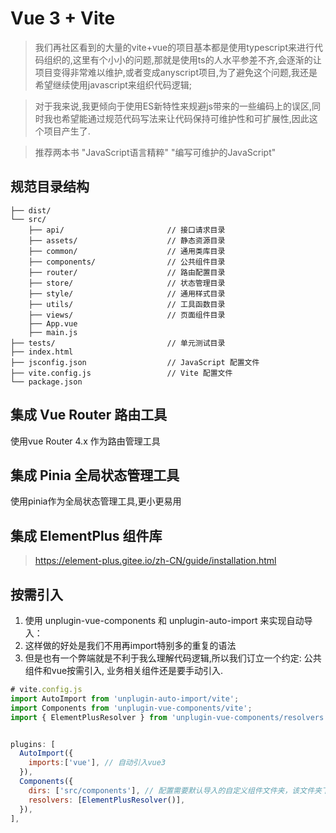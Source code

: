 # Vue 3 + Vite

> 我们再社区看到的大量的vite+vue的项目基本都是使用typescript来进行代码组织的,这里有个小小的问题,那就是使用ts的人水平参差不齐,会逐渐的让项目变得非常难以维护,或者变成anyscript项目,为了避免这个问题,我还是希望继续使用javascript来组织代码逻辑;

> 对于我来说,我更倾向于使用ES新特性来规避js带来的一些编码上的误区,同时我也希望能通过规范代码写法来让代码保持可维护性和可扩展性,因此这个项目产生了.

> 推荐两本书 "JavaScript语言精粹" "编写可维护的JavaScript"

## 规范目录结构
``` 
├── dist/
└── src/
    ├── api/                       // 接口请求目录
    ├── assets/                    // 静态资源目录
    ├── common/                    // 通用类库目录
    ├── components/                // 公共组件目录
    ├── router/                    // 路由配置目录
    ├── store/                     // 状态管理目录
    ├── style/                     // 通用样式目录
    ├── utils/                     // 工具函数目录
    ├── views/                     // 页面组件目录
    ├── App.vue
    ├── main.js
├── tests/                         // 单元测试目录
├── index.html
├── jsconfig.json                  // JavaScript 配置文件
├── vite.config.js                 // Vite 配置文件
└── package.json
```
## 集成 Vue Router 路由工具

使用vue Router 4.x 作为路由管理工具

## 集成 Pinia 全局状态管理工具

使用pinia作为全局状态管理工具,更小更易用
## 集成 ElementPlus 组件库

> https://element-plus.gitee.io/zh-CN/guide/installation.html



## 按需引入

1. 使用 unplugin-vue-components 和 unplugin-auto-import 来实现自动导入：
2. 这样做的好处是我们不用再import特别多的重复的语法
3. 但是也有一个弊端就是不利于我么理解代码逻辑,所以我们订立一个约定: 公共组件和vue按需引入, 业务相关组件还是要手动引入.

```js
# vite.config.js
import AutoImport from 'unplugin-auto-import/vite';
import Components from 'unplugin-vue-components/vite';
import { ElementPlusResolver } from 'unplugin-vue-components/resolvers';


plugins: [
  AutoImport({
    imports:['vue'], // 自动引入vue3
  }),
  Components({
    dirs: ['src/components'], // 配置需要默认导入的自定义组件文件夹，该文件夹下的所有组件都会自动 import
    resolvers: [ElementPlusResolver()],
  }),
],
```
